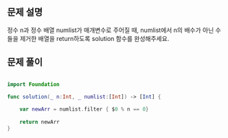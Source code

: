 ## 문제 설명
정수 n과 정수 배열 numlist가 매개변수로 주어질 때, numlist에서 n의 배수가 아닌 수들을 제거한 배열을 return하도록 solution 함수를 완성해주세요.
<br>

## 문제 풀이

```swift

import Foundation

func solution(_ n:Int, _ numlist:[Int]) -> [Int] {
    
    var newArr = numlist.filter { $0 % n == 0}
    
    return newArr
}
```

